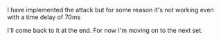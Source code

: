 I have implemented the attack but for some reason it's not working even with a time delay of 70ms

I'll come back to it at the end. For now I'm moving on to the next set.


